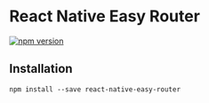 # React Native Easy Router

[![npm version](https://badge.fury.io/js/react-native-easy-router.svg)](https://badge.fury.io/js/react-native-easy-router)

## Installation

```
npm install --save react-native-easy-router
```
